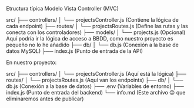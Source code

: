 
Etructura típica Modelo Vista Controller (MVC)

src/
├── controllers/
│ └── projectsController.js  (Contiene la lógica de cada endpoint)
├── routes/
│ └── projectsRoutes.js  (Define las rutas y las conecta con los controladores)
├── models/
│ └── projects.js  (Opcional) Aquí podría ir la lógica de acceso a BBDD, como nuestro proyecto es pequeño no lo he añadido
├── db/
│ └── db.js   (Conexión a la base de datos MySQL)
├── index.js  (Punto de entrada de la API)


En nuestro proyecto:

src/
├── controllers/
│   └── projectsController.js   (Aquí está la lógica)
├── routes/
│   └── projectsRoutes.js       (Aquí van los endpoints)
├── db/
│   └── db.js                   (Conexión a la base de datos)
├── .env                        (Variables de entorno)
├── index.js                    (Punto de entrada del backend)
└── info.md                     (Este archivo 😉 que eliminaremos antes de publicar)
